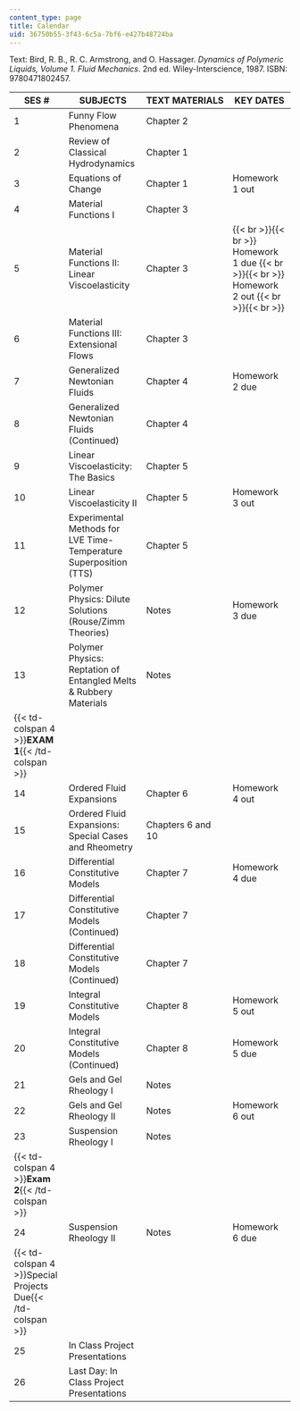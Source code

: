 ```yaml
---
content_type: page
title: Calendar
uid: 36750b55-3f43-6c5a-7bf6-e427b48724ba
---
```


Text: Bird, R. B., R. C. Armstrong, and O. Hassager. _Dynamics of Polymeric Liquids, Volume 1. Fluid Mechanics_. 2nd ed. Wiley-Interscience, 1987. ISBN: 9780471802457.

| SES # | SUBJECTS | TEXT MATERIALS | KEY DATES |
| --- | --- | --- | --- |
| 1 | Funny Flow Phenomena | Chapter 2 | &nbsp; |
| 2 | Review of Classical Hydrodynamics | Chapter 1 | &nbsp; |
| 3 | Equations of Change | Chapter 1 | Homework 1 out |
| 4 | Material Functions I | Chapter 3 | &nbsp; |
| 5 | Material Functions II: Linear Viscoelasticity | Chapter 3 |  {{< br >}}{{< br >}} Homework 1 due {{< br >}}{{< br >}} Homework 2 out {{< br >}}{{< br >}}  |
| 6 | Material Functions III: Extensional Flows | Chapter 3 | &nbsp; |
| 7 | Generalized Newtonian Fluids | Chapter 4 | Homework 2 due |
| 8 | Generalized Newtonian Fluids (Continued) | Chapter 4 | &nbsp; |
| 9 | Linear Viscoelasticity: The Basics | Chapter 5 | &nbsp; |
| 10 | Linear Viscoelasticity II | Chapter 5 | Homework 3 out |
| 11 | Experimental Methods for LVE Time-Temperature Superposition (TTS) | Chapter 5 | &nbsp; |
| 12 | Polymer Physics: Dilute Solutions (Rouse/Zimm Theories) | Notes | Homework 3 due |
| 13 | Polymer Physics: Reptation of Entangled Melts & Rubbery Materials | Notes | &nbsp; |
| {{< td-colspan 4 >}}**EXAM 1**{{< /td-colspan >}} ||||
| 14 | Ordered Fluid Expansions | Chapter 6 | Homework 4 out |
| 15 | Ordered Fluid Expansions: Special Cases and Rheometry | Chapters 6 and 10 | &nbsp; |
| 16 | Differential Constitutive Models | Chapter 7 | Homework 4 due |
| 17 | Differential Constitutive Models (Continued) | Chapter 7 | &nbsp; |
| 18 | Differential Constitutive Models (Continued) | Chapter 7 | &nbsp; |
| 19 | Integral Constitutive Models | Chapter 8 | Homework 5 out |
| 20 | Integral Constitutive Models (Continued) | Chapter 8 | Homework 5 due |
| 21 | Gels and Gel Rheology I | Notes | &nbsp; |
| 22 | Gels and Gel Rheology II | Notes | Homework 6 out |
| 23 | Suspension Rheology I | Notes | &nbsp; |
| {{< td-colspan 4 >}}**Exam 2**{{< /td-colspan >}} ||||
| 24 | Suspension Rheology II | Notes | Homework 6 due |
| {{< td-colspan 4 >}}Special Projects Due{{< /td-colspan >}} ||||
| 25 | In Class Project Presentations | &nbsp; |
| 26 | Last Day: In Class Project Presentations | &nbsp; |